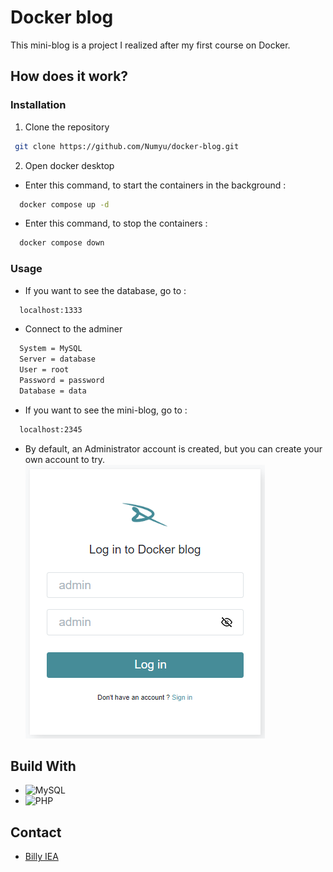 
# Docker blog

This mini-blog is a project I realized after my first course on Docker.



## How does it work?

### Installation
 1. Clone the repository
 ```sh
  git clone https://github.com/Numyu/docker-blog.git
  ```
2. Open docker desktop
- Enter this command, to start the containers in the background :
```sh
  docker compose up -d
  ```
- Enter this command, to stop the containers :
```sh
  docker compose down
  ```

### Usage
- If you want to see the database, go to :
```sh
  localhost:1333
  ```
- Connect to the adminer
```sh
  System = MySQL
  Server = database
  User = root 
  Password = password 
  Database = data
  ```

- If you want to see the mini-blog, go to :
```sh
  localhost:2345
  ```
- By default, an Administrator account is created, but you can create your own account to try.
![admin-account](./img/admin-account.png)


## Build With
- ![MySQL](https://img.shields.io/badge/mysql-%2300f.svg?style=for-the-badge&logo=mysql&logoColor=white)
- ![PHP](https://img.shields.io/badge/php-%23777BB4.svg?style=for-the-badge&logo=php&logoColor=white)
## Contact
- [Billy IEA](https://www.linkedin.com/in/billy-iea/)
